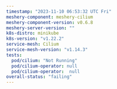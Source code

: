 ```yaml
---
timestamp: "2023-11-10 06:53:32 UTC Fri"
meshery-component: meshery-cilium
meshery-component-version: v0.6.8
meshery-server-version: ""
k8s-distro: minikube
k8s-version: "v1.22.2"
service-mesh: Cilium
service-mesh-version: "v1.14.3"
tests:
  pod/cilium: "Not Running"
  pod/cilium-operator: null
  pod/cilium-operator:  null
overall-status: "failing"
---
```

